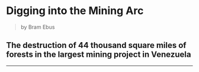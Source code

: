 # Digging into the Mining Arc

 > by Bram Ebus

## The destruction of 44 thousand square miles of forests in the largest mining project in Venezuela

---
